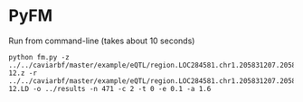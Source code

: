 # PyFM

Run from command-line (takes about 10 seconds)
```shell
python fm.py -z ../../caviarbf/master/example/eQTL/region.LOC284581.chr1.205831207.205865215.dosage.p1e-12.z -r ../../caviarbf/master/example/eQTL/region.LOC284581.chr1.205831207.205865215.dosage.p1e-12.LD -o ../results -n 471 -c 2 -t 0 -e 0.1 -a 1.6
```
